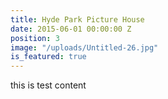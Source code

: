 ```yaml
---
title: Hyde Park Picture House
date: 2015-06-01 00:00:00 Z
position: 3
image: "/uploads/Untitled-26.jpg"
is_featured: true
---
```


this is test content